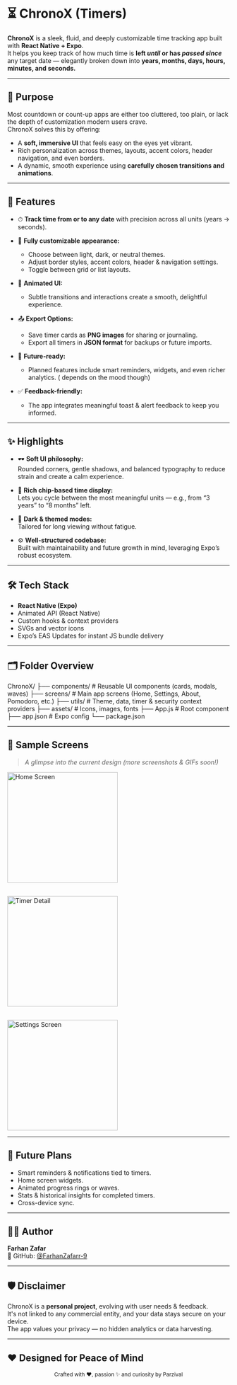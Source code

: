 # ⏳ ChronoX (Timers)

**ChronoX** is a sleek, fluid, and deeply customizable time tracking app built with **React Native + Expo**.  
It helps you keep track of how much time is **left _until_ or has _passed since_** any target date — elegantly broken down into **years, months, days, hours, minutes, and seconds.**

---

## 🎯 Purpose

Most countdown or count-up apps are either too cluttered, too plain, or lack the depth of customization modern users crave.  
ChronoX solves this by offering:

- A **soft, immersive UI** that feels easy on the eyes yet vibrant.
- Rich personalization across themes, layouts, accent colors, header navigation, and even borders.
- A dynamic, smooth experience using **carefully chosen transitions and animations**.

---

## 🚀 Features

- ⏱ **Track time from or to any date** with precision across all units (years → seconds).
- 🎨 **Fully customizable appearance:**  
  - Choose between light, dark, or neutral themes.
  - Adjust border styles, accent colors, header & navigation settings.
  - Toggle between grid or list layouts.

- 💫 **Animated UI:**  
  - Subtle transitions and interactions create a smooth, delightful experience.

- 📤 **Export Options:**  
  - Save timer cards as **PNG images** for sharing or journaling.
  - Export all timers in **JSON format** for backups or future imports.

- 🔔 **Future-ready:**  
  - Planned features include smart reminders, widgets, and even richer analytics. ( depends on the mood though)

- ✅ **Feedback-friendly:**  
  - The app integrates meaningful toast & alert feedback to keep you informed.

---

## ✨ Highlights

- 🕶 **Soft UI philosophy:**  
  Rounded corners, gentle shadows, and balanced typography to reduce strain and create a calm experience.

- 🎯 **Rich chip-based time display:**  
  Lets you cycle between the most meaningful units — e.g., from “3 years” to “8 months” left.

- 🌙 **Dark & themed modes:**  
  Tailored for long viewing without fatigue.

- ⚙ **Well-structured codebase:**  
  Built with maintainability and future growth in mind, leveraging Expo’s robust ecosystem.

---

## 🛠️ Tech Stack

- **React Native (Expo)**
- Animated API (React Native)
- Custom hooks & context providers
- SVGs and vector icons
- Expo’s EAS Updates for instant JS bundle delivery

---

## 🗂️ Folder Overview

ChronoX/
├── components/ # Reusable UI components (cards, modals, waves)
├── screens/ # Main app screens (Home, Settings, About, Pomodoro, etc.)
├── utils/ # Theme, data, timer & security context providers
├── assets/ # Icons, images, fonts
├── App.js # Root component
├── app.json # Expo config
└── package.json


---

## 📱 Sample Screens

> _A glimpse into the current design (more screenshots & GIFs soon!)_

<div style="display: flex; flex-wrap: wrap; gap: 30px;">
  <img src="screenshots/home.png" alt="Home Screen" width="250" />
  <img src="screenshots/timer.png" alt="Timer Detail" width="250" />
  <img src="screenshots/settings.png" alt="Settings Screen" width="250" />
</div>

---

## 🔮 Future Plans

- Smart reminders & notifications tied to timers.
- Home screen widgets.
- Animated progress rings or waves.
- Stats & historical insights for completed timers.
- Cross-device sync.

---

## 🧑‍💻 Author

**Farhan Zafar**  
🔗 GitHub: [@FarhanZafarr-9](https://github.com/FarhanZafarr-9)

---

## 🛡️ Disclaimer

ChronoX is a **personal project**, evolving with user needs & feedback.  
It's not linked to any commercial entity, and your data stays secure on your device.  
The app values your privacy — no hidden analytics or data harvesting.

---

## ❤️ Designed for Peace of Mind

<p style="text-align:center; font-size:12px;">
Crafted with ❤️, passion ✨ and curiosity by Parzival
</p>
